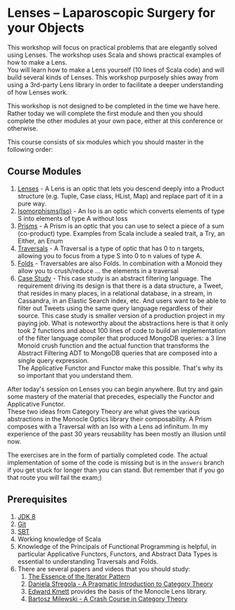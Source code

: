 # Lenses – Laparoscopic Surgery for your Objects

This workshop will focus on practical problems that are elegantly solved using Lenses.  The workshop uses Scala and shows practical examples of how to make a Lens.  
You will learn how to make a Lens yourself (10 lines of Scala code) and will build several kinds of Lenses. This workshop purposely shies away from using a 3rd-party 
Lens library in order to facilitate a deeper understanding of how Lenses work. 

This workshop is not designed to be completed in the time we have here. Rather today we will complete the first module and then 
you should complete the other modules at your own pace, either at this conference or otherwise. 

This course consists of six modules which you should master in the following order:

## Course Modules
1. [Lenses](./src/main/scala/lensworkshop/lense/README.md) - A Lens is an optic that lets you descend deeply into a Product structure (e.g. Tuple, Case class, HList, Map) 
                                                             and replace part of it in a pure way.
1. [Isomorphisms(Iso)](./src/test/scala/lensworkshop/iso/README.md)  - An Iso is an optic which converts elements of type S into elements of type A without loss
1. [Prisms](./src/test/scala/lensworkshop/prism/README.md) - A Prism is an optic that you can use to select a piece of a sum (co-product) type. Examples from Scala include a sealed trait, a Try, an Either, an Enum
1. [Traversals](./src/test/scala/lensworkshop/traversal/README.md)  - A Traversal is a type of optic that has 0 to n targets, allowing you to focus from a type S into 0 to n values of type A.
1. [Folds](./src/test/scala/lensworkshop/fold/README.md) - Traversables are also Folds. In combination with a Monoid they allow you to crush/reduce ... the elements in a traversal
1. [Case Study](./src/main/scala/lensworkshop/casestudy/filterlanguage/README.md) - This case study is an abstract filtering language. The requirement driving its design is that there is a data structure, a Tweet, 
                                                                                    that resides in many places,  in a relational database,  in a stream, in Cassandra, in an Elastic Search index, etc.  And 
                                                                                    users want to be able to filter out Tweets using the same query language regardless of their source.  This case study is smaller version
                                                                                    of a production project in my paying job.  What is noteworthy about the abstractions here is that it only took 2 functions and about 
                                                                                    100 lines of code to build an implementation of the filter language compiler that produced MongoDB queries: a 3 line Monoid crush function
                                                                                    and the actual function that transforms the Abstract Filtering ADT to MongoDB queries that are composed into a single query expression.  
                                                                                    The Applicative Functor and Functor make this possible.  That's why its so important that you understand them.
                                                                                    
After today's session on Lenses you can begin anywhere.  But try and gain some mastery of the material that precedes, especially the Functor and Applicative Functor.  
These two ideas from Category Theory are what gives the various abstractions in the Monocle Optics library their composability.  A Prism composes with a Traversal with an
Iso with a Lens ad infinitum. In my experience of the past 30 years reusability has been mostly an illusion until now.

The exercises are in the form of partially completed code.  The actual implementation of some of the code is missing but is in the `answers` branch if
you get stuck for longer than you can stand.  But remember that if you go that route you will fail the exam;)

## Prerequisites
1. [JDK 8](http://www.oracle.com/technetwork/java/javase/downloads/jdk8-downloads-2133151.html) 
1. [Git](https://git-scm.com/book/en/v2/Getting-Started-Installing-Git)
1. [SBT](https://www.scala-sbt.org/1.x/docs/Installing-sbt-on-Mac.html)
1. Working knowledge of Scala
1. Knowledge of the Principals of Functional Programming is helpful, in particular Applicative Functors, Functors, 
and Abstract Data Types is essential to understanding Traversals and Folds. 
1. There are several papers and videos that you should study:
    1. [The Essence of the Iterator Pattern](https://www.cs.ox.ac.uk/jeremy.gibbons/publications/iterator.pdf)
    1. [Daniela Sfregola - A Pragmatic Introduction to Category Theory](https://speakerdeck.com/danielasfregola/scalaworld-2017-a-pragmatic-introduction-to-category-theory)
    1. [Edward Kmett](https://vimeo.com/56063074) provides the basis of the Monocle Lens library.
    1. [Bartosz Milewski - A Crash Course in Category Theory](https://www.youtube.com/watch?v=JH_Ou17_zyU)

